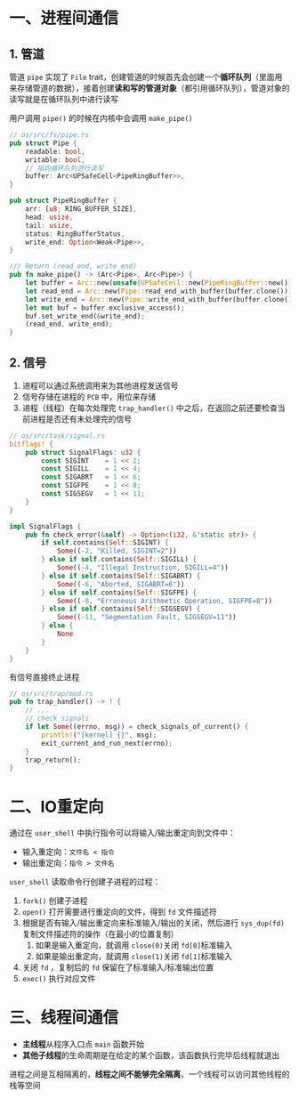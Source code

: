 # 一、进程间通信

## 1. 管道

管道 `pipe` 实现了 `File` trait，创建管道的时候首先会创建一个**循环队列**（里面用来存储管道的数据），接着创建**读和写的管道对象**（都引用循环队列），管道对象的读写就是在循环队列中进行读写

用户调用 `pipe()` 的时候在内核中会调用 `make_pipe()`

```rust
// os/src/fs/pipe.rs
pub struct Pipe {
    readable: bool,
    writable: bool,
    // 指向循环队列进行读写
    buffer: Arc<UPSafeCell<PipeRingBuffer>>,
}

pub struct PipeRingBuffer {
    arr: [u8; RING_BUFFER_SIZE],
    head: usize,
    tail: usize,
    status: RingBufferStatus,
    write_end: Option<Weak<Pipe>>,
}

/// Return (read_end, write_end)
pub fn make_pipe() -> (Arc<Pipe>, Arc<Pipe>) {
    let buffer = Arc::new(unsafe{UPSafeCell::new(PipeRingBuffer::new())});
    let read_end = Arc::new(Pipe::read_end_with_buffer(buffer.clone()));
    let write_end = Arc::new(Pipe::write_end_with_buffer(buffer.clone()));
    let mut buf = buffer.exclusive_access();
    buf.set_write_end(&write_end);
    (read_end, write_end);
}
```

## 2. 信号

1. 进程可以通过系统调用来为其他进程发送信号
2. 信号存储在进程的 `PCB` 中，用位来存储
3. 进程（线程）在每次处理完 `trap_handler()` 中之后，在返回之前还要检查当前进程是否还有未处理完的信号

```rust
// os/src/task/signal.rs
bitflags! {
    pub struct SignalFlags: u32 {
        const SIGINT    = 1 << 2;
        const SIGILL    = 1 << 4;
        const SIGABRT   = 1 << 6;
        const SIGFPE    = 1 << 8;
        const SIGSEGV   = 1 << 11;
    }
}

impl SignalFlags {
    pub fn check_error(&self) -> Option<(i32, &'static str)> {
        if self.contains(Self::SIGINT) {
            Some((-2, "Killed, SIGINT=2"))
        } else if self.contains(Self::SIGILL) {
            Some((-4, "Illegal Instruction, SIGILL=4"))
        } else if self.contains(Self::SIGABRT) {
            Some((-6, "Aborted, SIGABRT=6"))
        } else if self.contains(Self::SIGFPE) {
            Some((-8, "Erroneous Arithmetic Operation, SIGFPE=8"))
        } else if self.contains(Self::SIGSEGV) {
            Some((-11, "Segmentation Fault, SIGSEGV=11"))
        } else {
            None
        }
    }
}
```

有信号直接终止进程

```rust
// os/src/trap/mod.rs
pub fn trap_handler() -> ! {
	// ...
    // check signals
    if let Some((errno, msg)) = check_signals_of_current() {
        println!("[kernel] {}", msg);
        exit_current_and_run_next(errno);
    }
    trap_return();
}
```

# 二、IO重定向

通过在 `user_shell` 中执行指令可以将输入/输出重定向到文件中：

* 输入重定向：`文件名 < 指令` 
* 输出重定向：`指令 > 文件名`

`user_shell` 读取命令行创建子进程的过程：

1. `fork()` 创建子进程
2. `open()` 打开需要进行重定向的文件，得到 `fd` 文件描述符
3. 根据是否有输入/输出重定向来标准输入/输出的关闭，然后进行 `sys_dup(fd)` 复制文件描述符的操作（在最小的位置复制）
	1. 如果是输入重定向，就调用 `close(0)`关闭 `fd[0]`标准输入
	2. 如果是输出重定向，就调用 `close(1)`关闭 `fd[1]`标准输入
4. 关闭 `fd` ，复制后的 `fd` 保留在了标准输入/标准输出位置
5. `exec()` 执行对应文件

# 三、线程间通信

* **主线程**从程序入口点 `main` 函数开始
* **其他子线程**的生命周期是在给定的某个函数，该函数执行完毕后线程就退出

进程之间是互相隔离的，**线程之间不能够完全隔离**，一个线程可以访问其他线程的栈等空间
